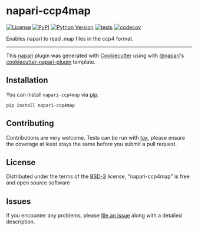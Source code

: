 # napari-ccp4map

[![License](https://img.shields.io/pypi/l/napari-ccp4map.svg?color=green)](https://github.com/biberger/napari-ccp4map/raw/master/LICENSE)
[![PyPI](https://img.shields.io/pypi/v/napari-ccp4map.svg?color=green)](https://pypi.org/project/napari-ccp4map)
[![Python Version](https://img.shields.io/pypi/pyversions/napari-ccp4map.svg?color=green)](https://python.org)
[![tests](https://github.com/biberger/napari-ccp4map/workflows/tests/badge.svg)](https://github.com/biberger/napari-ccp4map/actions)
[![codecov](https://codecov.io/gh/biberger/napari-ccp4map/branch/master/graph/badge.svg)](https://codecov.io/gh/biberger/napari-ccp4map)

Enables napari to read .map files in the ccp4 format.

----------------------------------

This [napari] plugin was generated with [Cookiecutter] using with [@napari]'s [cookiecutter-napari-plugin] template.

<!--
Don't miss the full getting started guide to set up your new package:
https://github.com/napari/cookiecutter-napari-plugin#getting-started

and review the napari docs for plugin developers:
https://napari.org/docs/plugins/index.html
-->

## Installation

You can install `napari-ccp4map` via [pip]:

    pip install napari-ccp4map

## Contributing

Contributions are very welcome. Tests can be run with [tox], please ensure
the coverage at least stays the same before you submit a pull request.

## License

Distributed under the terms of the [BSD-3] license,
"napari-ccp4map" is free and open source software

## Issues

If you encounter any problems, please [file an issue] along with a detailed description.

[napari]: https://github.com/napari/napari
[Cookiecutter]: https://github.com/audreyr/cookiecutter
[@napari]: https://github.com/napari
[MIT]: http://opensource.org/licenses/MIT
[BSD-3]: http://opensource.org/licenses/BSD-3-Clause
[GNU GPL v3.0]: http://www.gnu.org/licenses/gpl-3.0.txt
[GNU LGPL v3.0]: http://www.gnu.org/licenses/lgpl-3.0.txt
[Apache Software License 2.0]: http://www.apache.org/licenses/LICENSE-2.0
[Mozilla Public License 2.0]: https://www.mozilla.org/media/MPL/2.0/index.txt
[cookiecutter-napari-plugin]: https://github.com/napari/cookiecutter-napari-plugin

[file an issue]: https://github.com/biberger/napari-ccp4map/issues

[napari]: https://github.com/napari/napari
[tox]: https://tox.readthedocs.io/en/latest/
[pip]: https://pypi.org/project/pip/
[PyPI]: https://pypi.org/
